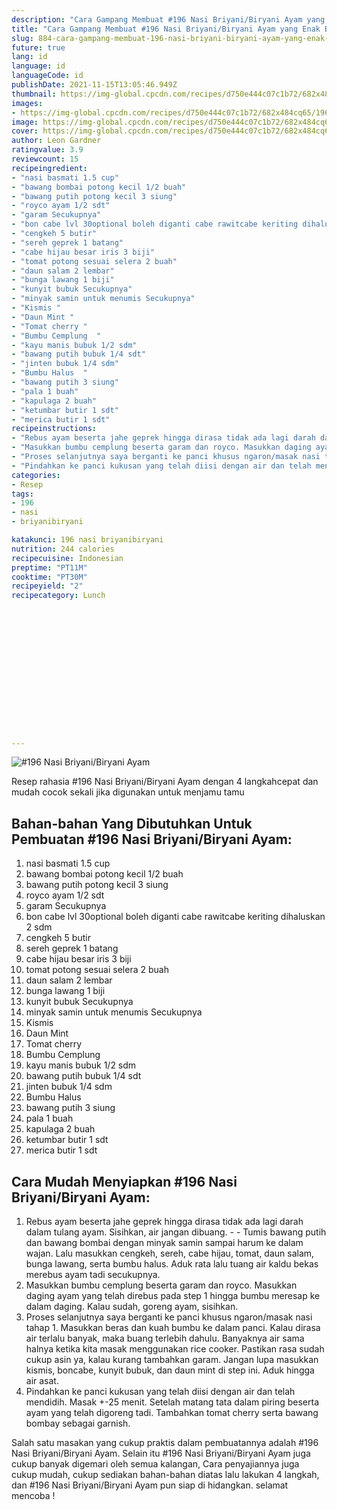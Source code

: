 ```yaml
---
description: "Cara Gampang Membuat #196 Nasi Briyani/Biryani Ayam yang Enak Banget"
title: "Cara Gampang Membuat #196 Nasi Briyani/Biryani Ayam yang Enak Banget"
slug: 884-cara-gampang-membuat-196-nasi-briyani-biryani-ayam-yang-enak-banget
future: true
lang: id
language: id
languageCode: id
publishDate: 2021-11-15T13:05:46.949Z 
thumbnail: https://img-global.cpcdn.com/recipes/d750e444c07c1b72/682x484cq65/196-nasi-briyanibiryani-ayam-foto-resep-utama.webp
images:
- https://img-global.cpcdn.com/recipes/d750e444c07c1b72/682x484cq65/196-nasi-briyanibiryani-ayam-foto-resep-utama.webp
image: https://img-global.cpcdn.com/recipes/d750e444c07c1b72/682x484cq65/196-nasi-briyanibiryani-ayam-foto-resep-utama.webp
cover: https://img-global.cpcdn.com/recipes/d750e444c07c1b72/682x484cq65/196-nasi-briyanibiryani-ayam-foto-resep-utama.webp
author: Leon Gardner
ratingvalue: 3.9
reviewcount: 15
recipeingredient:
- "nasi basmati 1.5 cup"
- "bawang bombai potong kecil 1/2 buah"
- "bawang putih potong kecil 3 siung"
- "royco ayam 1/2 sdt"
- "garam Secukupnya"
- "bon cabe lvl 30optional boleh diganti cabe rawitcabe keriting dihaluskan 2 sdm"
- "cengkeh 5 butir"
- "sereh geprek 1 batang"
- "cabe hijau besar iris 3 biji"
- "tomat potong sesuai selera 2 buah"
- "daun salam 2 lembar"
- "bunga lawang 1 biji"
- "kunyit bubuk Secukupnya"
- "minyak samin untuk menumis Secukupnya"
- "Kismis "
- "Daun Mint "
- "Tomat cherry "
- "Bumbu Cemplung  "
- "kayu manis bubuk 1/2 sdm"
- "bawang putih bubuk 1/4 sdt"
- "jinten bubuk 1/4 sdm"
- "Bumbu Halus  "
- "bawang putih 3 siung"
- "pala 1 buah"
- "kapulaga 2 buah"
- "ketumbar butir 1 sdt"
- "merica butir 1 sdt"
recipeinstructions:
- "Rebus ayam beserta jahe geprek hingga dirasa tidak ada lagi darah dalam tulang ayam. Sisihkan, air jangan dibuang.  Tumis bawang putih dan bawang bombai dengan minyak samin sampai harum ke dalam wajan. Lalu masukkan cengkeh, sereh, cabe hijau, tomat, daun salam, bunga lawang, serta bumbu halus. Aduk rata lalu tuang air kaldu bekas merebus ayam tadi secukupnya."
- "Masukkan bumbu cemplung beserta garam dan royco. Masukkan daging ayam yang telah direbus pada step 1 hingga bumbu meresap ke dalam daging. Kalau sudah, goreng ayam, sisihkan."
- "Proses selanjutnya saya berganti ke panci khusus ngaron/masak nasi tahap 1. Masukkan beras dan kuah bumbu ke dalam panci. Kalau dirasa air terlalu banyak, maka buang terlebih dahulu. Banyaknya air sama halnya ketika kita masak menggunakan rice cooker. Pastikan rasa sudah cukup asin ya, kalau kurang tambahkan garam. Jangan lupa masukkan kismis, boncabe, kunyit bubuk, dan daun mint di step ini. Aduk hingga air asat."
- "Pindahkan ke panci kukusan yang telah diisi dengan air dan telah mendidih. Masak +-25 menit. Setelah matang tata dalam piring beserta ayam yang telah digoreng tadi. Tambahkan tomat cherry serta bawang bombay sebagai garnish."
categories:
- Resep
tags:
- 196
- nasi
- briyanibiryani

katakunci: 196 nasi briyanibiryani 
nutrition: 244 calories
recipecuisine: Indonesian
preptime: "PT11M"
cooktime: "PT30M"
recipeyield: "2"
recipecategory: Lunch


     
    
    
    
    
    
    
    
    
    
    
      
    
---
```



![#196 Nasi Briyani/Biryani Ayam](https://img-global.cpcdn.com/recipes/d750e444c07c1b72/682x484cq65/196-nasi-briyanibiryani-ayam-foto-resep-utama.webp)

Resep rahasia #196 Nasi Briyani/Biryani Ayam    dengan 4 langkahcepat dan mudah cocok sekali jika digunakan untuk menjamu tamu

<!--inarticleads1-->

## Bahan-bahan Yang Dibutuhkan Untuk Pembuatan #196 Nasi Briyani/Biryani Ayam:

1. nasi basmati 1.5 cup
1. bawang bombai potong kecil 1/2 buah
1. bawang putih potong kecil 3 siung
1. royco ayam 1/2 sdt
1. garam Secukupnya
1. bon cabe lvl 30optional boleh diganti cabe rawitcabe keriting dihaluskan 2 sdm
1. cengkeh 5 butir
1. sereh geprek 1 batang
1. cabe hijau besar iris 3 biji
1. tomat potong sesuai selera 2 buah
1. daun salam 2 lembar
1. bunga lawang 1 biji
1. kunyit bubuk Secukupnya
1. minyak samin untuk menumis Secukupnya
1. Kismis 
1. Daun Mint 
1. Tomat cherry 
1. Bumbu Cemplung  
1. kayu manis bubuk 1/2 sdm
1. bawang putih bubuk 1/4 sdt
1. jinten bubuk 1/4 sdm
1. Bumbu Halus  
1. bawang putih 3 siung
1. pala 1 buah
1. kapulaga 2 buah
1. ketumbar butir 1 sdt
1. merica butir 1 sdt



<!--inarticleads2-->

## Cara Mudah Menyiapkan #196 Nasi Briyani/Biryani Ayam:

1. Rebus ayam beserta jahe geprek hingga dirasa tidak ada lagi darah dalam tulang ayam. Sisihkan, air jangan dibuang. -  - Tumis bawang putih dan bawang bombai dengan minyak samin sampai harum ke dalam wajan. Lalu masukkan cengkeh, sereh, cabe hijau, tomat, daun salam, bunga lawang, serta bumbu halus. Aduk rata lalu tuang air kaldu bekas merebus ayam tadi secukupnya.
1. Masukkan bumbu cemplung beserta garam dan royco. Masukkan daging ayam yang telah direbus pada step 1 hingga bumbu meresap ke dalam daging. Kalau sudah, goreng ayam, sisihkan.
1. Proses selanjutnya saya berganti ke panci khusus ngaron/masak nasi tahap 1. Masukkan beras dan kuah bumbu ke dalam panci. Kalau dirasa air terlalu banyak, maka buang terlebih dahulu. Banyaknya air sama halnya ketika kita masak menggunakan rice cooker. Pastikan rasa sudah cukup asin ya, kalau kurang tambahkan garam. Jangan lupa masukkan kismis, boncabe, kunyit bubuk, dan daun mint di step ini. Aduk hingga air asat.
1. Pindahkan ke panci kukusan yang telah diisi dengan air dan telah mendidih. Masak +-25 menit. Setelah matang tata dalam piring beserta ayam yang telah digoreng tadi. Tambahkan tomat cherry serta bawang bombay sebagai garnish.




Salah satu masakan yang cukup praktis dalam pembuatannya adalah  #196 Nasi Briyani/Biryani Ayam. Selain itu  #196 Nasi Briyani/Biryani Ayam  juga cukup banyak digemari oleh semua kalangan, Cara penyajiannya juga cukup mudah, cukup sediakan bahan-bahan diatas lalu lakukan 4 langkah, dan  #196 Nasi Briyani/Biryani Ayam  pun siap di hidangkan. selamat mencoba !
